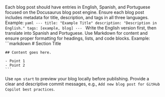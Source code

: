 Each blog post should have entries in English, Spanish, and Portuguese focused on the Docusaurus blog post engine.
Ensure each blog post includes metadata for title, description, and tags in all three languages.
  Example:
    ```yaml
    ---
    title: "Example Title"
    description: "Description in English."
    tags: [example, blog]
    ---
    ```
Write the English version first, then translate into Spanish and Portuguese.
Use Markdown for content and ensure proper formatting for headings, lists, and code blocks.
   Example:
    ```markdown
    # Section Title

    ## Content goes here.

    - Point 1
    - Point 2
    ```
Use `npm start` to preview your blog locally before publishing.
Provide a clear and descriptive commit messages, e.g., `Add new blog post for GitHub Copilot best practices`.